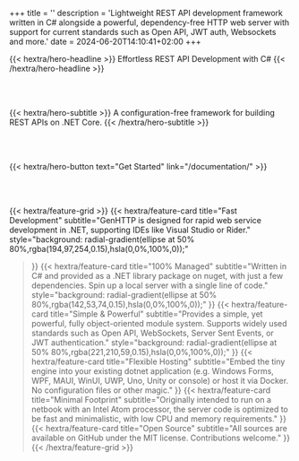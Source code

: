 +++
title = ''
description = 'Lightweight REST API development framework written in C# alongside a powerful, dependency-free HTTP web server with support for current standards such as Open API, JWT auth, Websockets and more.'
date = 2024-06-20T14:10:41+02:00
+++

{{< hextra/hero-headline >}}
  Effortless REST API Development with C#
{{< /hextra/hero-headline >}}

<br /><br />

{{< hextra/hero-subtitle >}}
  A configuration-free framework for building REST APIs on .NET Core.
{{< /hextra/hero-subtitle >}}

<br /><br />

{{< hextra/hero-button text="Get Started" link="/documentation/" >}}

<br /><br />

{{< hextra/feature-grid >}}
  {{< hextra/feature-card
    title="Fast Development"
    subtitle="GenHTTP is designed for rapid web service development in .NET, supporting IDEs like Visual Studio or Rider."
    style="background: radial-gradient(ellipse at 50% 80%,rgba(194,97,254,0.15),hsla(0,0%,100%,0));"
  >}}
  {{< hextra/feature-card
    title="100% Managed"
    subtitle="Written in C# and provided as a .NET library package on nuget, with just a few dependencies. Spin up a local server with a single line of code."
    style="background: radial-gradient(ellipse at 50% 80%,rgba(142,53,74,0.15),hsla(0,0%,100%,0));"
  >}}
  {{< hextra/feature-card
    title="Simple & Powerful"
    subtitle="Provides a simple, yet powerful, fully object-oriented module system. Supports widely used standards such as Open API, WebSockets, Server Sent Events, or JWT authentication."
    style="background: radial-gradient(ellipse at 50% 80%,rgba(221,210,59,0.15),hsla(0,0%,100%,0));"
  >}}
  {{< hextra/feature-card
    title="Flexible Hosting"
    subtitle="Embed the tiny engine into your existing dotnet application (e.g. Windows Forms, WPF, MAUI, WinUI, UWP, Uno, Unity or console) or host it via Docker. No configuration files or other magic."
  >}}
  {{< hextra/feature-card
    title="Minimal Footprint"
    subtitle="Originally intended to run on a netbook with an Intel Atom processor, the server code is optimized to be fast and minimalistic, with low CPU and memory requirements."
  >}}
  {{< hextra/feature-card
    title="Open Source"
    subtitle="All sources are available on GitHub under the MIT license. Contributions welcome."
  >}}
{{< /hextra/feature-grid >}}
